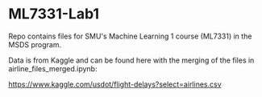 # ML7331-Lab1

Repo contains files for SMU's Machine Learning 1 course (ML7331) in the MSDS program.


Data is from Kaggle and can be found here with the merging of the files in airline_files_merged.ipynb:

  https://www.kaggle.com/usdot/flight-delays?select=airlines.csv
